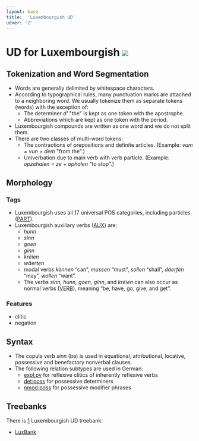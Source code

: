 ```yaml
---
layout: base
title:  'Luxembourgish UD'
udver: '2'
---
```


# UD for Luxembourgish <span class="flagspan"><img class="flag" src="../../flags/svg/LU.svg" /></span>

## Tokenization and Word Segmentation

* Words are generally delimited by whitespace characters.
* According to typographical rules, many punctuation marks are attached to a neighboring word.
  We usually tokenize them as separate tokens (words)
  with the exception of:
  * The determiner _d'_ "the" is kept as one token with the apostrophe.
  * Abbreviations which are kept as one token with the period. 
* Luxembourgish compounds are written as one word and we do not split them.
* There are two classes of multi-word tokens: 
  * The contractions of prepositions and definite articles. (Example: _vum = vun + dem_ "from the".)
  * Univerbation due to main verb with verb particle. (Example: _opzehalen = ze + ophalen_ "to stop".)


## Morphology

### Tags

* Luxembourgish uses all 17 universal POS categories, including particles ([PART]()).
* Luxembourgish auxiliary verbs ([AUX]()) are:
  * _hunn_
  * _sinn_
  * _goen_
  * _ginn_
  * _kréien_
  * _wäerten_ 
  * modal verbs _kënnen_ “can”, _mussen_ “must”, _sollen_ “shall”, _däerfen_ “may”, _wollen_ “want”.
  * The verbs _sinn, hunn, goen, ginn_, and _kréien_ can also occur as normal verbs ([VERB]()), meaning “be, have, go, give, and get”.

### Features

* clitic
* negation

## Syntax

* The copula verb _sinn_ (be) is used in equational, attributional, locative, possessive and benefactory nonverbal clauses.
* The following relation subtypes are used in German:
  * [expl:pv]() for reflexive clitics of inherently reflexive verbs
  * [det:poss]() for possessive determiners
  * [nmod:poss]() for possessive modifier phrases

## Treebanks

There is [1](../treebanks/lb-comparison.html) Luxembourgish UD treebank:

  * [LuxBank](../treebanks/_lb/index.html)